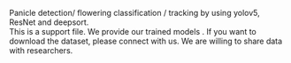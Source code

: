 Panicle detection/ flowering classification / tracking by using yolov5, ResNet and deepsort.   
This is a support file.
We provide our trained models .
If you want to download the dataset, please connect with us.
We are willing to share data with researchers.
